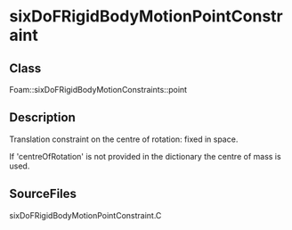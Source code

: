 # sixDoFRigidBodyMotionPointConstraint 
## Class
Foam::sixDoFRigidBodyMotionConstraints::point

## Description
Translation constraint on the centre of rotation:
        fixed in space.

If 'centreOfRotation' is not provided in the dictionary the centre of mass
is used.

## SourceFiles
sixDoFRigidBodyMotionPointConstraint.C


